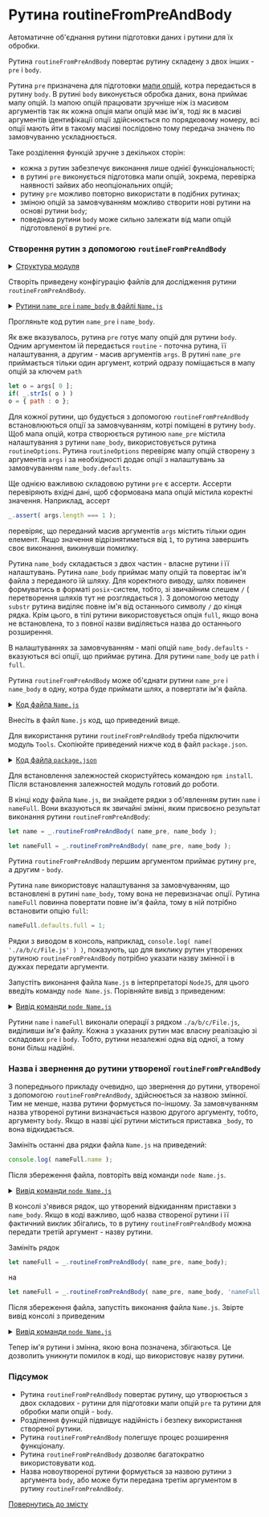 # Рутина routineFromPreAndBody

Автоматичне об'єднання рутини підготовки даних і рутини для їх обробки.

Рутина `routineFromPreAndBody` повертає рутину складену з двох інших - `pre` i `body`.

Рутина `pre` призначена для підготовки [мапи опцій](../concept/RoutineInput.md), котра передається в рутину `body`. В рутині `body` виконується обробка даних, вона приймає мапу опцій. Із мапою опцій працювати зручніше ніж із масивом аргументів так як кожна опція мапи опцій має ім'я, тоді як в масиві аргументів ідентифікації опції здійснюється по порядковому номеру, всі опції мають йти в такому масиві послідовно тому передача значень по замовчуванню ускладнюється.

Таке розділення функцій зручне з декількох сторін:

- кожна з рутин забезпечує виконання лише однієї функціональності;
- в рутині `pre` виконується підготовка мапи опцій, зокрема, перевірка наявності зайвих або неопціональних опцій;
- рутину `pre` можливо повторно використати в подібних рутинах;
- зміною опцій за замовчуванням можливо створити нові рутини на основі рутини `body`;
- поведінка рутини `body` може сильно залежати від мапи опцій підготовленої в рутині `pre`.

### Створення рутин з допомогою `routineFromPreAndBody`

<details>
  <summary><u>Структура модуля</u></summary>

```
routineFromPreAndBody
        ├── Name.js
        └── package.json
```

</details>

Створіть приведену конфігурацію файлів для дослідження рутини `routineFromPreAndBody`.

<details>
  <summary><u>Рутини <code>name_pre</code> i <code>name_body</code> в файлі <code>Name.js</code></u></summary>

```js
function name_pre( routine, args )
{
  let o = args[ 0 ];
  if( _.strIs( o ) )
  o = { path : o };

  _.routineOptions( routine, o );
  _.assert( o && _.strIs( o.path ), 'Expects strings {-o.path-}' );
  _.assert( args.length === 1 );
  _.assert( arguments.length === 2 );

  return o;
}

function name_body( o )
{
  let i = o.path.lastIndexOf( '/' );
  if( i !== -1 )
  o.path = o.path.substr( i+1 );

  if( !o.full )
  {
    let i = o.path.lastIndexOf( '.' );
    if( i !== -1 ) o.path = o.path.substr( 0, i );
  }

  return o.path;
}

name_body.defaults =
{
  path : null,
  full : 0,
}
```

</details>

Прогляньте код рутин `name_pre` i `name_body`.

Як вже вказувалось, рутина `pre` готує мапу опцій для рутини `body`. Одним аргументом їй передається `routine` - поточна рутина, її налаштування, а другим - масив аргументів `args`. В рутині `name_pre` приймається тільки один аргумент, котрий одразу поміщається в мапу опцій за ключем `path`

```js
let o = args[ 0 ];
if( _.strIs( o ) )
o = { path : o };
```

Для кожної рутини, що будується з допомогою `routineFromPreAndBody` встановлюються опції за замовчуванням, котрі поміщені в рутину `body`. Щоб мапа опцій, котра створюється рутиною `name_pre` містила налаштування з рутини `name_body`, використовується рутина `routineOptions`. Рутина `routineOptions` перевіряє мапу опцій створену з аргументів `args` і за необхідності додає опції з налаштувань за замовчуванням `name_body.defaults`.

Ще однією важливою складовою рутини `pre` є ассерти. Ассерти перевіряють вхідні дані, щоб сформована мапа опцій містила коректні значення. Наприклад, ассерт

```js
_.assert( args.length === 1 );
```

перевіряє, що переданий масив аргументів `args` містить тільки один елемент. Якщо значення відрізнятиметься від `1`, то рутина завершить своє виконання, викинувши помилку.

Рутина `name_body` складається з двох частин - власне рутини і її налаштувань. Рутина `name_body` приймає мапу опцій та повертає ім'я файла з переданого їй шляху. Для коректного виводу, шлях повинен формуватись в форматі `posix`-систем, тобто, зі звичайним слешем `/` ( перетворення шляхів тут не розглядається ). З допомогою методу `substr` рутина виділяє повне ім'я від останнього символу `/` до кінця рядка. Крім цього, в тілі рутини використовується опція `full`, якщо вона не встановлена, то з повної назви виділяється назва до останнього розширення.

В налаштуваннях за замовчуванням - мапі опцій `name_body.defaults` - вказуються всі опції, що приймає рутина. Для рутини `name_body` це `path` i `full`.

Рутина `routineFromPreAndBody` може об'єднати рутини `name_pre` i `name_body` в одну, котра буде приймати шлях, а повертати ім'я файла.

<details>
  <summary><u>Код файла <code>Name.js</code></u></summary>

```js
let _ = require( 'wTools' );

//

function name_pre( routine, args )
{
  let o = args[ 0 ];
  if( _.strIs( o ) )
  o = { path : o };

  _.routineOptions( routine, o );
  _.assert( o && _.strIs( o.path ), 'Expects strings {-o.path-}' );
  _.assert( args.length === 1 );
  _.assert( arguments.length === 2 );

  return o;
}

function name_body( o )
{
  let i = o.path.lastIndexOf( '/' );
  if( i !== -1 )
  o.path = o.path.substr( i+1 );

  if( !o.full )
  {
    let i = o.path.lastIndexOf( '.' );
    if( i !== -1 ) o.path = o.path.substr( 0, i );
  }

  return o.path;
}

name_body.defaults =
{
  path : null,
  full : 0,
}

let name = _.routineFromPreAndBody( name_pre, name_body );

let nameFull = _.routineFromPreAndBody( name_pre, name_body );
nameFull.defaults.full = 1;

console.log( name( './a/b/c/File.js' ) );
console.log( nameFull( './a/b/c/File.js' ) );
```

</details>

Внесіть в файл `Name.js` код, що приведений вище.

Для використання рутини `routineFromPreAndBody` треба підключити модуль `Tools`. Скопіюйте приведений нижче код в файл `package.json`.

<details>
    <summary><u>Код файла <code>package.json</code></u></summary>

```json    
{
  "dependencies": {
    "wTools": ""
  }
}
```

</details>

Для встановлення залежностей скористуйтесь командою `npm install`. Після встановлення залежностей модуль готовий до роботи.

В кінці коду файла `Name.js`, ви знайдете рядки з об'явленням рутин `name` i `nameFull`. Вони вказуються як звичайні змінні, яким присвоєно результат виконання рутини `routineFromPreAndBody`:

```js
let name = _.routineFromPreAndBody( name_pre, name_body );

let nameFull = _.routineFromPreAndBody( name_pre, name_body );
```

Рутина `routineFromPreAndBody` першим аргументом приймає рутину `pre`, а другим - `body`.

Рутина `name` використовує налаштування за замовчуванням, що встановлені в рутині `name_body`, тому вона не перевизначає опції. Рутина `nameFull` повинна повертати повне ім'я файла, тому в ній потрібно встановити опцію `full`:

```js
nameFull.defaults.full = 1;
```

Рядки з виводом в консоль, наприклад, `console.log( name( './a/b/c/File.js' ) )`, показують, що для виклику рутин утворених рутиною `routineFromPreAndBody` потрібно указати назву змінної і в дужках передати аргументи.

Запустіть виконання файла `Name.js` в інтерпретаторі `NodeJS`, для цього введіть команду `node Name.js`. Порівняйте вивід з приведеним:

<details>
  <summary><u>Вивід команди <code>node Name.js</code></u></summary>

```
$ node Name.js
File
File.js
```

</details>

Рутини `name` i `nameFull` виконали операції з рядком `./a/b/c/File.js`, виділивши ім'я файлу. Кожна з указаних рутин має власну реалізацію зі складових `pre` i `body`. Тобто, рутини незалежні одна від одної, а тому вони більш надійні.

### Назва і звернення до рутини утвореної `routineFromPreAndBody`

З попереднього прикладу очевидно, що звернення до рутини, утвореної з допомогою `routineFromPreAndBody`, здійснюється за назвою змінної. Тим не менше, назва рутини формується по-іншому. За замовчуванням назва утвореної рутини визначається назвою другого аргументу, тобто, аргументу `body`. Якщо в назві цієї рутини міститься приставка `_body`, то вона відкидається.

Замініть останні два рядки файла `Name.js` на приведений:

```js
console.log( nameFull.name );
```

Після збереження файла, повторіть ввід команди `node Name.js`.

<details>
  <summary><u>Вивід команди <code>node Name.js</code></u></summary>

```
$ node Name.js
name
```

</details>

В консолі з'явився рядок, що утворений відкиданням приставки з `name_body`. Якщо в коді важливо, щоб назва створеної рутини і її фактичний виклик збігались, то в рутину `routineFromPreAndBody` можна передати третій аргумент - назву рутини.

Замініть рядок

```js
let nameFull = _.routineFromPreAndBody( name_pre, name_body);
```

на

```js
let nameFull = _.routineFromPreAndBody( name_pre, name_body, 'nameFull' );
```

Після збереження файла, запустіть виконання файла `Name.js`. Звірте вивід консолі з приведеним

<details>
  <summary><u>Вивід команди <code>node Name.js</code></u></summary>

```
$ node Name.js
nameFull
```

</details>

Тепер ім'я рутини і змінна, якою вона позначена, збігаються. Це дозволить уникнути помилок в коді, що використовує назву рутини.

### Підсумок

- Рутина `routineFromPreAndBody` повертає рутину, що утворюється з двох складових - рутини для підготовки мапи опцій `pre` та рутини для обробки мапи опцій - `body`.
- Розділення функцій підвищує надійність і безпеку використання створеної рутини.
- Рутина `routineFromPreAndBody` полегшує процес розширення функціоналу.
- Рутина `routineFromPreAndBody` дозволяє багатократно використовувати код.
- Назва новоутвореної рутини формується за назвою рутини з аргумента `body`, або може бути передана третім аргументом в рутину `routineFromPreAndBody`.

[Повернутись до змісту](../README.md#Туторіали)
